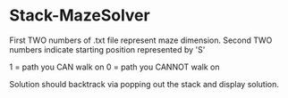# Stack-MazeSolver
First TWO numbers of .txt file represent maze dimension.
Second TWO numbers indicate starting position represented by 'S'

1 = path you CAN walk on
0 = path you CANNOT walk on

Solution should backtrack via popping out the stack and display solution.
